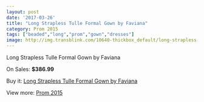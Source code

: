 ```yaml
---
layout: post
date: '2017-03-26'
title: "Long Strapless Tulle Formal Gown by Faviana"
category: Prom 2015
tags: ["beaded","long","prom","gown","dresses"]
image: http://img.transblink.com/10640-thickbox_default/long-strapless-tulle-formal-gown-by-faviana.jpg
---
```

Long Strapless Tulle Formal Gown by Faviana

On Sales: **$386.99**
<a href="https://www.transblink.com/en/prom-2015/3459-long-strapless-tulle-formal-gown-by-faviana.html"><amp-img layout="responsive" width="600" height="600" src="//img.transblink.com/10640-thickbox_default/long-strapless-tulle-formal-gown-by-faviana.jpg" alt="Long Strapless Tulle Formal Gown by Faviana 0" /></a>
<a href="https://www.transblink.com/en/prom-2015/3459-long-strapless-tulle-formal-gown-by-faviana.html"><amp-img layout="responsive" width="600" height="600" src="//img.transblink.com/10642-thickbox_default/long-strapless-tulle-formal-gown-by-faviana.jpg" alt="Long Strapless Tulle Formal Gown by Faviana 1" /></a>
<a href="https://www.transblink.com/en/prom-2015/3459-long-strapless-tulle-formal-gown-by-faviana.html"><amp-img layout="responsive" width="600" height="600" src="//img.transblink.com/10641-thickbox_default/long-strapless-tulle-formal-gown-by-faviana.jpg" alt="Long Strapless Tulle Formal Gown by Faviana 2" /></a>

Buy it: [Long Strapless Tulle Formal Gown by Faviana](https://www.transblink.com/en/prom-2015/3459-long-strapless-tulle-formal-gown-by-faviana.html "Long Strapless Tulle Formal Gown by Faviana")

View more: [Prom 2015](https://www.transblink.com/en/10-prom-2015 "Prom 2015")